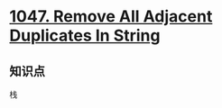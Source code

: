 # [1047. Remove All Adjacent Duplicates In String](https://leetcode.com/problems/remove-all-adjacent-duplicates-in-string/)

## 知识点

栈
